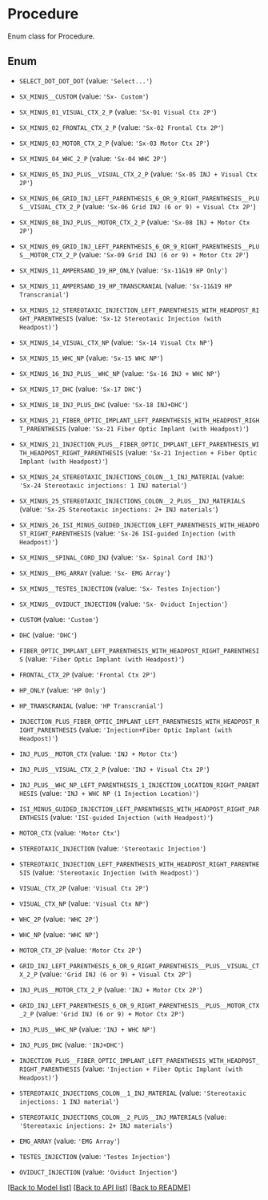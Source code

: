 # Procedure

Enum class for Procedure.

## Enum

* `SELECT_DOT_DOT_DOT` (value: `'Select...'`)

* `SX_MINUS__CUSTOM` (value: `'Sx- Custom'`)

* `SX_MINUS_01_VISUAL_CTX_2_P` (value: `'Sx-01 Visual Ctx 2P'`)

* `SX_MINUS_02_FRONTAL_CTX_2_P` (value: `'Sx-02 Frontal Ctx 2P'`)

* `SX_MINUS_03_MOTOR_CTX_2_P` (value: `'Sx-03 Motor Ctx 2P'`)

* `SX_MINUS_04_WHC_2_P` (value: `'Sx-04 WHC 2P'`)

* `SX_MINUS_05_INJ_PLUS__VISUAL_CTX_2_P` (value: `'Sx-05 INJ + Visual Ctx 2P'`)

* `SX_MINUS_06_GRID_INJ_LEFT_PARENTHESIS_6_OR_9_RIGHT_PARENTHESIS__PLUS__VISUAL_CTX_2_P` (value: `'Sx-06 Grid INJ (6 or 9) + Visual Ctx 2P'`)

* `SX_MINUS_08_INJ_PLUS__MOTOR_CTX_2_P` (value: `'Sx-08 INJ + Motor Ctx 2P'`)

* `SX_MINUS_09_GRID_INJ_LEFT_PARENTHESIS_6_OR_9_RIGHT_PARENTHESIS__PLUS__MOTOR_CTX_2_P` (value: `'Sx-09 Grid INJ (6 or 9) + Motor Ctx 2P'`)

* `SX_MINUS_11_AMPERSAND_19_HP_ONLY` (value: `'Sx-11&19 HP Only'`)

* `SX_MINUS_11_AMPERSAND_19_HP_TRANSCRANIAL` (value: `'Sx-11&19 HP Transcranial'`)

* `SX_MINUS_12_STEREOTAXIC_INJECTION_LEFT_PARENTHESIS_WITH_HEADPOST_RIGHT_PARENTHESIS` (value: `'Sx-12 Stereotaxic Injection (with Headpost)'`)

* `SX_MINUS_14_VISUAL_CTX_NP` (value: `'Sx-14 Visual Ctx NP'`)

* `SX_MINUS_15_WHC_NP` (value: `'Sx-15 WHC NP'`)

* `SX_MINUS_16_INJ_PLUS__WHC_NP` (value: `'Sx-16 INJ + WHC NP'`)

* `SX_MINUS_17_DHC` (value: `'Sx-17 DHC'`)

* `SX_MINUS_18_INJ_PLUS_DHC` (value: `'Sx-18 INJ+DHC'`)

* `SX_MINUS_21_FIBER_OPTIC_IMPLANT_LEFT_PARENTHESIS_WITH_HEADPOST_RIGHT_PARENTHESIS` (value: `'Sx-21 Fiber Optic Implant (with Headpost)'`)

* `SX_MINUS_21_INJECTION_PLUS__FIBER_OPTIC_IMPLANT_LEFT_PARENTHESIS_WITH_HEADPOST_RIGHT_PARENTHESIS` (value: `'Sx-21 Injection + Fiber Optic Implant (with Headpost)'`)

* `SX_MINUS_24_STEREOTAXIC_INJECTIONS_COLON__1_INJ_MATERIAL` (value: `'Sx-24 Stereotaxic injections: 1 INJ material'`)

* `SX_MINUS_25_STEREOTAXIC_INJECTIONS_COLON__2_PLUS__INJ_MATERIALS` (value: `'Sx-25 Stereotaxic injections: 2+ INJ materials'`)

* `SX_MINUS_26_ISI_MINUS_GUIDED_INJECTION_LEFT_PARENTHESIS_WITH_HEADPOST_RIGHT_PARENTHESIS` (value: `'Sx-26 ISI-guided Injection (with Headpost)'`)

* `SX_MINUS__SPINAL_CORD_INJ` (value: `'Sx- Spinal Cord INJ'`)

* `SX_MINUS__EMG_ARRAY` (value: `'Sx- EMG Array'`)

* `SX_MINUS__TESTES_INJECTION` (value: `'Sx- Testes Injection'`)

* `SX_MINUS__OVIDUCT_INJECTION` (value: `'Sx- Oviduct Injection'`)

* `CUSTOM` (value: `'Custom'`)

* `DHC` (value: `'DHC'`)

* `FIBER_OPTIC_IMPLANT_LEFT_PARENTHESIS_WITH_HEADPOST_RIGHT_PARENTHESIS` (value: `'Fiber Optic Implant (with Headpost)'`)

* `FRONTAL_CTX_2P` (value: `'Frontal Ctx 2P'`)

* `HP_ONLY` (value: `'HP Only'`)

* `HP_TRANSCRANIAL` (value: `'HP Transcranial'`)

* `INJECTION_PLUS_FIBER_OPTIC_IMPLANT_LEFT_PARENTHESIS_WITH_HEADPOST_RIGHT_PARENTHESIS` (value: `'Injection+Fiber Optic Implant (with Headpost)'`)

* `INJ_PLUS__MOTOR_CTX` (value: `'INJ + Motor Ctx'`)

* `INJ_PLUS__VISUAL_CTX_2_P` (value: `'INJ + Visual Ctx 2P'`)

* `INJ_PLUS__WHC_NP_LEFT_PARENTHESIS_1_INJECTION_LOCATION_RIGHT_PARENTHESIS` (value: `'INJ + WHC NP (1 Injection Location)'`)

* `ISI_MINUS_GUIDED_INJECTION_LEFT_PARENTHESIS_WITH_HEADPOST_RIGHT_PARENTHESIS` (value: `'ISI-guided Injection (with Headpost)'`)

* `MOTOR_CTX` (value: `'Motor Ctx'`)

* `STEREOTAXIC_INJECTION` (value: `'Stereotaxic Injection'`)

* `STEREOTAXIC_INJECTION_LEFT_PARENTHESIS_WITH_HEADPOST_RIGHT_PARENTHESIS` (value: `'Stereotaxic Injection (with Headpost)'`)

* `VISUAL_CTX_2P` (value: `'Visual Ctx 2P'`)

* `VISUAL_CTX_NP` (value: `'Visual Ctx NP'`)

* `WHC_2P` (value: `'WHC 2P'`)

* `WHC_NP` (value: `'WHC NP'`)

* `MOTOR_CTX_2P` (value: `'Motor Ctx 2P'`)

* `GRID_INJ_LEFT_PARENTHESIS_6_OR_9_RIGHT_PARENTHESIS__PLUS__VISUAL_CTX_2_P` (value: `'Grid INJ (6 or 9) + Visual Ctx 2P'`)

* `INJ_PLUS__MOTOR_CTX_2_P` (value: `'INJ + Motor Ctx 2P'`)

* `GRID_INJ_LEFT_PARENTHESIS_6_OR_9_RIGHT_PARENTHESIS__PLUS__MOTOR_CTX_2_P` (value: `'Grid INJ (6 or 9) + Motor Ctx 2P'`)

* `INJ_PLUS__WHC_NP` (value: `'INJ + WHC NP'`)

* `INJ_PLUS_DHC` (value: `'INJ+DHC'`)

* `INJECTION_PLUS__FIBER_OPTIC_IMPLANT_LEFT_PARENTHESIS_WITH_HEADPOST_RIGHT_PARENTHESIS` (value: `'Injection + Fiber Optic Implant (with Headpost)'`)

* `STEREOTAXIC_INJECTIONS_COLON__1_INJ_MATERIAL` (value: `'Stereotaxic injections: 1 INJ material'`)

* `STEREOTAXIC_INJECTIONS_COLON__2_PLUS__INJ_MATERIALS` (value: `'Stereotaxic injections: 2+ INJ materials'`)

* `EMG_ARRAY` (value: `'EMG Array'`)

* `TESTES_INJECTION` (value: `'Testes Injection'`)

* `OVIDUCT_INJECTION` (value: `'Oviduct Injection'`)

[[Back to Model list]](../README.md#documentation-for-models) [[Back to API list]](../README.md#documentation-for-api-endpoints) [[Back to README]](../README.md)


